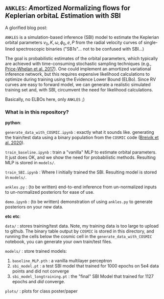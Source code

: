 ## ``ANKLES``: *A*mortized *N*ormalizing flows for *K*eplerian orbita*L* *E*stimation with *S*BI

A glorified blog post: 

`ANKLES` is a simulation-based inference (SBI) model to estimate the Keplerian orbital parameters $v_0, K, \omega, \phi_0, e, P$ from the radial velocity curves of single-lined spectroscopic binaries ("SB*1*s"... not to be confused with SBI...)

The goal is probabilistic estimates of the orbital parameters, which typically are achieved with time-consuming stochastic sampling techniques (e.g., [Price-Whelan et al. 2017](https://ui.adsabs.harvard.edu/abs/2017ApJ...837...20P/abstract)). One could implement an amortized variational inference network, but this requires expensive likelihood calculations to optimize during training using the Evidence Lower Bound (ELBo). Since RV curves are easy to forward model, we can generate a realistic simulated training set and, with SBI, circumvent the need for likelihood calculations.

Basically, no ELBOs here, only `ANKLES` ;)


### What is in this repository? 

__python__:

`generate_data_with_COSMIC.ipynb` : exactly what it sounds like. generating the train/test data using a binary population from the `COSMIC` code ([Breivik et al. 2020](https://ui.adsabs.harvard.edu/abs/2020ApJ...898...71B/abstract)).

`train_baseline.ipynb` : train a "vanilla" MLP to estimate orbital parameters. It just does OK, and we show the need for probabilistic methods. Resulting MLP is stored in `models/`.

`train_SBI.ipynb` : Where I initially trained the SBI. Resulting model is stored in `models/`. 

`ankles.py` : (to be written) end-to-end inference from un-normalized inputs to un-normalized posteriors for ease of use.

`demo.ipynb` : (to be written) demonstration of using `ankles.py` to generate posteriors on your new data.

__etc etc__:

`data/` : stores training/test data. Note, my training data is too large to upload to github. The binary table output by `COSMIC` is stored in this directory, and running the cells below the cosmic cell in the `generate_data_with_COSMIC` notebook, you can generate your own train/test files. 

`models/` : store trained models:
1. `baseline_MLP.pth` : a vanilla multilayer perceptron 
2. `sbi_model.pt` : a test SBI model that trained for 1000 epochs on 5e4 data points and did not converge
3. `sbi_model_longtraining.pt` : the "final" SBI Model that trained for 1127 epochs and *did* converge.


`plots/` : plots for class poster/paper